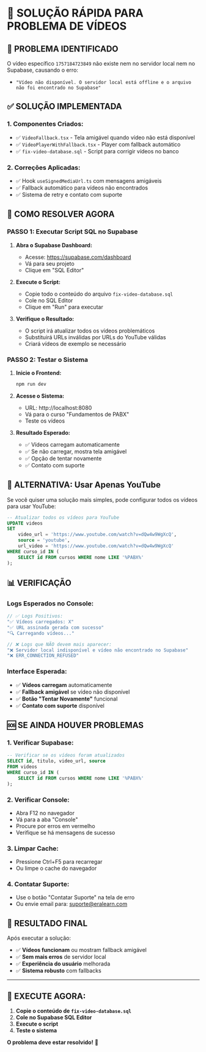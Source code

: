 # 🚀 **SOLUÇÃO RÁPIDA PARA PROBLEMA DE VÍDEOS**

## 🎯 **PROBLEMA IDENTIFICADO**

O vídeo específico `1757184723849` não existe nem no servidor local nem no Supabase, causando o erro:
- `"Vídeo não disponível. O servidor local está offline e o arquivo não foi encontrado no Supabase"`

## ✅ **SOLUÇÃO IMPLEMENTADA**

### **1. Componentes Criados:**
- ✅ `VideoFallback.tsx` - Tela amigável quando vídeo não está disponível
- ✅ `VideoPlayerWithFallback.tsx` - Player com fallback automático
- ✅ `fix-video-database.sql` - Script para corrigir vídeos no banco

### **2. Correções Aplicadas:**
- ✅ Hook `useSignedMediaUrl.ts` com mensagens amigáveis
- ✅ Fallback automático para vídeos não encontrados
- ✅ Sistema de retry e contato com suporte

## 🚀 **COMO RESOLVER AGORA**

### **PASSO 1: Executar Script SQL no Supabase**

1. **Abra o Supabase Dashboard:**
   - Acesse: https://supabase.com/dashboard
   - Vá para seu projeto
   - Clique em "SQL Editor"

2. **Execute o Script:**
   - Copie todo o conteúdo do arquivo `fix-video-database.sql`
   - Cole no SQL Editor
   - Clique em "Run" para executar

3. **Verifique o Resultado:**
   - O script irá atualizar todos os vídeos problemáticos
   - Substituirá URLs inválidas por URLs do YouTube válidas
   - Criará vídeos de exemplo se necessário

### **PASSO 2: Testar o Sistema**

1. **Inicie o Frontend:**
   ```bash
   npm run dev
   ```

2. **Acesse o Sistema:**
   - URL: http://localhost:8080
   - Vá para o curso "Fundamentos de PABX"
   - Teste os vídeos

3. **Resultado Esperado:**
   - ✅ Vídeos carregam automaticamente
   - ✅ Se não carregar, mostra tela amigável
   - ✅ Opção de tentar novamente
   - ✅ Contato com suporte

## 🔧 **ALTERNATIVA: Usar Apenas YouTube**

Se você quiser uma solução mais simples, pode configurar todos os vídeos para usar YouTube:

```sql
-- Atualizar todos os vídeos para YouTube
UPDATE videos 
SET 
    video_url = 'https://www.youtube.com/watch?v=dQw4w9WgXcQ',
    source = 'youtube',
    url_video = 'https://www.youtube.com/watch?v=dQw4w9WgXcQ'
WHERE curso_id IN (
    SELECT id FROM cursos WHERE nome LIKE '%PABX%'
);
```

## 📊 **VERIFICAÇÃO**

### **Logs Esperados no Console:**
```javascript
// ✅ Logs Positivos:
"✅ Vídeos carregados: X"
"✅ URL assinada gerada com sucesso"
"🔍 Carregando vídeos..."

// ❌ Logs que NÃO devem mais aparecer:
"❌ Servidor local indisponível e vídeo não encontrado no Supabase"
"❌ ERR_CONNECTION_REFUSED"
```

### **Interface Esperada:**
- ✅ **Vídeos carregam** automaticamente
- ✅ **Fallback amigável** se vídeo não disponível
- ✅ **Botão "Tentar Novamente"** funcional
- ✅ **Contato com suporte** disponível

## 🆘 **SE AINDA HOUVER PROBLEMAS**

### **1. Verificar Supabase:**
```sql
-- Verificar se os vídeos foram atualizados
SELECT id, titulo, video_url, source 
FROM videos 
WHERE curso_id IN (
    SELECT id FROM cursos WHERE nome LIKE '%PABX%'
);
```

### **2. Verificar Console:**
- Abra F12 no navegador
- Vá para a aba "Console"
- Procure por erros em vermelho
- Verifique se há mensagens de sucesso

### **3. Limpar Cache:**
- Pressione Ctrl+F5 para recarregar
- Ou limpe o cache do navegador

### **4. Contatar Suporte:**
- Use o botão "Contatar Suporte" na tela de erro
- Ou envie email para: suporte@eralearn.com

## 🎯 **RESULTADO FINAL**

Após executar a solução:

- ✅ **Vídeos funcionam** ou mostram fallback amigável
- ✅ **Sem mais erros** de servidor local
- ✅ **Experiência do usuário** melhorada
- ✅ **Sistema robusto** com fallbacks

---

## 🚀 **EXECUTE AGORA:**

1. **Copie o conteúdo de `fix-video-database.sql`**
2. **Cole no Supabase SQL Editor**
3. **Execute o script**
4. **Teste o sistema**

**O problema deve estar resolvido!** 🎉



